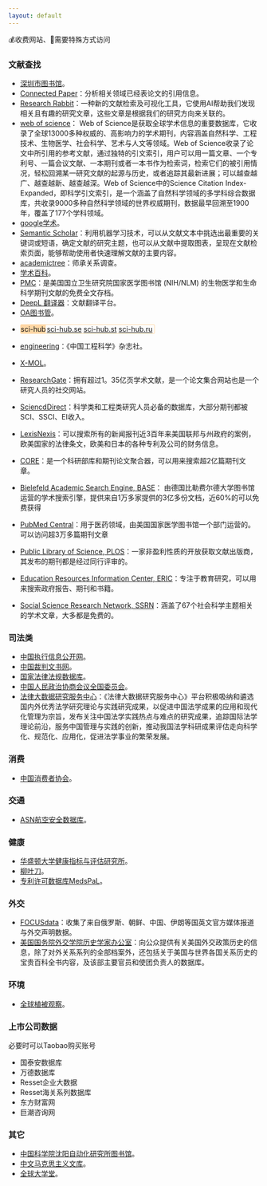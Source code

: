 ```yaml
---
layout: default
---
```


<div class="panel horizontal border-bottom-fine-dotted-line">
💰收费网站、🔨需要特殊方式访问
</div>

### 文献查找
- [深圳市图书馆](https://szlib.org.cn/index.html?locale=zh_CN)。
- [Connected Paper](https://www.connectedpapers.com/)：分析相关领域已经表论文的引用信息。
- [Research Rabbit](https://www.researchrabbitapp.com/)：一种新的文献检索及可视化工具，它使用AI帮助我们发现相关且有趣的研究文章，这些文章是根据我们的研究方向来关联的。
- [web of science](https://www.webofscience.com)：
Web of Science是获取全球学术信息的重要数据库，它收录了全球13000多种权威的、高影响力的学术期刊，内容涵盖自然科学、工程技术、生物医学、社会科学、艺术与人文等领域。Web of Science收录了论文中所引用的参考文献，通过独特的引文索引，用户可以用一篇文章、一个专利号、一篇会议文献、一本期刊或者一本书作为检索词，检索它们的被引用情况，轻松回溯某一研究文献的起源与历史，或者追踪其最新进展；可以越查越广、越查越新、越查越深。Web of Science中的Science Citation Index-Expanded，即科学引文索引，是一个涵盖了自然科学领域的多学科综合数据库，共收录9000多种自然科学领域的世界权威期刊，数据最早回溯至1900年，覆盖了177个学科领域。
- [google学术](https://scholar.google.com/)。
- [Semantic Scholar](https://www.semanticscholar.org/)：利用机器学习技术，可以从文献文本中挑选出最重要的关键词或短语，确定文献的研究主题，也可以从文献中提取图表，呈现在文献检索页面，能够帮助使用者快速理解文献的主要内容。
- [academictree](https://academictree.org/)：师承关系调查。
- [学术百科](http://www.scholarpedia.org/)。
- [PMC](https://www.ncbi.nlm.nih.gov/pmc/)：是美国国立卫生研究院国家医学图书馆 (NIH/NLM) 的生物医学和生命科学期刊文献的免费全文存档。
- [DeepL 翻译器](https://www.deepl.com/)：文献翻译平台。
- [OA图书管](https://www.oalib.com/)。
<!-- 特殊化 -->
- <div style="border: 1px solid #ffd7a5;display: inline-flex;border-radius: 2px;">
	<div style="background-color: #ffd7a5;margin-right: 2px;">sci-hub</div>
	<a href="https://sci-hub.se/">sci-hub.se</a> &nbsp;
	<a href="https://sci-hub.st/">sci-hub.st</a> &nbsp;
	<a href="https://sci-hub.ru/">sci-hub.ru</a> &nbsp;
  </div>
 - [engineering](https://www.engineering.org.cn/default)：《中国工程科学》杂志社。
 - [X-MOL](http://www.x-mol.com/)。

- [ResearchGate](https://www.researchgate.net)：拥有超过1。35亿页学术文献，是一个论文集合网站也是一个研究人员的社交网站。
- [SciencdDirect](https://www.sciencedirect.com)：科学类和工程类研究人员必备的数据库，大部分期刊都被SCI、SSCI、EI收入。
- [LexisNexis](https://www.lexisnexis.com/)：可以搜索所有的新闻报刊近3百年来美国联邦与州政府的案例，欧美国家的法律条文，欧美和日本的各种专利及公司的财务信息。
- [CORE](https://core.ac.uk/)：是一个科研部库和期刊论文聚合器，可以用来搜索超2亿篇期刊文章。
- [Bielefeld Academic Search Engine, BASE](https://www.base-search.net/)： 由德国比勒费尔德大学图书馆运营的学术搜索引擎，提供来自1万多家提供的3亿多份文档，近60%的可以免费获得
- [PubMed Central](https://www.ncbi.nlm.nih.gov/)：用于医药领域，由美国国家医学图书馆一个部门运营的。可以访问超3万多篇期刊文章
- [Public Library of Science, PLOS](https://prod.libraries.usc.edu/)：一家非盈利性质的开放获取文献出版商，其发布的期刊都是经过同行评审的。
- [Education Resources Information Center, ERIC](https://eric.ed.gov/)：专注于教育研究，可以用来搜索政府报告、期刊和书籍。
- [Social Science Research Network, SSRN](https://www.ssrn.com/)：涵盖了67个社会科学主题相关的学术文章，大多都是免费的。

### 司法类
- [中国执行信息公开网](http://zxgk.court.gov.cn/)。
- [中国裁判文书网](https://wenshu.court.gov.cn/)。
- [国家法律法规数据库](https://flk.npc.gov.cn/)。
- [中国人民政治协商会议全国委员会](http://www.cppcc.gov.cn/)。
- [法律大数据研究服务中心](http://la.swupl.edu.cn/)：《法律大数据研究服务中心》平台积极吸纳和遴选国内外优秀法学研究理论与实践研究成果，以促进中国法学成果的应用和现代化管理为宗旨，发布关注中国法学实践热点与难点的研究成果，追踪国际法学理论前沿，服务中国管理与实践的创新，推动我国法学科研成果评估走向科学化、规范化、应用化，促进法学事业的繁荣发展。 
<!-- - [威科先行 💰](https://law.wkinfo.com.cn/) -->

### 消费
- [中国消费者协会](https://www.cca.org.cn/)。

### 交通
- [ASN航空安全数据库](https://aviation-safety.net/)。

### 健康
- [华盛顿大学健康指标与评估研究所](https://www.healthdata.org/)。
- [柳叶刀](https://www.thelancet.com/)。
- [专利许可数据库MedsPaL](https://www.medspal.org/)。

### 外交
- [FOCUSdata](https://focusdataproject.com/)：收集了来自俄罗斯、朝鲜、中国、伊朗等国英文官方媒体报道与外交声明数据。
- [美国国务院外交学院历史学家办公室](https://history.state.gov/)：向公众提供有关美国外交政策历史的信息，除了对外关系系列的全部档案外，还包括关于美国与世界各国关系历史的宝贵百科全书内容，及该部主要官员和使团负责人的数据库。

### 环境
- [全球植被观察](https://www.globalforestwatch.org/)。

### 上市公司数据

<div class="panel horizontal border-bottom-fine-dotted-line">
必要时可以Taobao购买账号
</div>

- 国泰安数据库
- 万德数据库
- Resset企业大数据
- Resset海关系列数据库
- 东方财富网
- 巨潮咨询网

<!-- 
### Wiki

- [维基百科（中文）🔨](https://zh.wikipedia.org/)
- [维基文库（中文）🔨](https://zh.wikisource.org/)
- [维基词典（中文）🔨](https://zh.wiktionary.org/)
- [维基教科书（中文）🔨](https://zh.wikibooks.org/)
 -->

### 其它
- [中国科学院沈阳自动化研究所图书馆](http://opac.sia.cn/)。
- [中文马克思主义文库](https://www.marxists.org/chinese/index.html)。
- [全球大学堂](https://our-global-u.org/oguorg/zhs/)。
